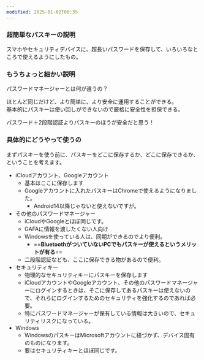 ```yaml
---
modified: 2025-01-02T00:35
---
```

  

### 超簡単なパスキーの説明

スマホやセキュリティデバイスに、超長いパスワードを保存して、いろいろなところで使えるようにしたもの。

  

### もうちょっと細かい説明

パスワードマネージャーとは何が違うの？

ほとんど同じだけど、より簡単に、より安全に運用することができる。  
基本的にパスキーは使い回しができないので厳格に安全性を担保できる。  

パスワード＋2段階認証よりパスキーのほうが安全だと思う！

  

### 具体的にどうやって使うの

まずパスキーを使う前に、パスキーをどこに保存するか、どこに保存できるか、  
ということを考えます。  

- iCloudアカウント、Googleアカウント
    - 基本はここに保存します
    - Googleアカウントに入れたパスキーはChromeで使えるようになりました。
        - Android14以降じゃないと使えないですが。
- その他のパスワードマネージャー
    - iCloudやGoogleとほぼ同じです。
    - GAFAに情報を渡したくない人向け
    - Windowsを使っている人は、同期ができるのでより便利。
        - ==**BluetoothがついていないPCでもパスキーが使えるというメリットが有る**==
    - 二段階認証なども、ここに保存できる物があるので便利。
- セキュリティキー
    - 物理的なセキュリティキーにパスキーを保存します
    - iCloudアカウントやGoogleアカウント、その他のパスワードマネージャーにログインするときは、そこに保存してあるパスキーは使えないので、それらにログインするためのセキュリティを強化するのであれば必要。
    - 特にパスワードマネージャーが保有している情報は大きいので、セキュリティリスクになっている。
- Windows
    - WindowsのパスキーはMicrosoftアカウントに紐づかず、デバイス固有のものになります。
    - 要はセキュリティキーとほぼ同じです。